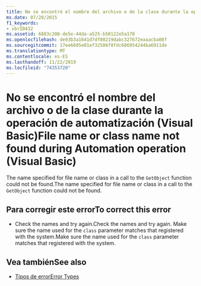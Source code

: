 ```yaml
---
title: No se encontró el nombre del archivo o de la clase durante la operación de Automation
ms.date: 07/20/2015
f1_keywords:
- vbrID432
ms.assetid: 6883c208-de5e-44da-a525-b50122e5a170
ms.openlocfilehash: de93b3a1641d7df80219dabc327672eaaacba08f
ms.sourcegitcommit: 17ee6605e01ef32506f8fdc686954244ba6911de
ms.translationtype: MT
ms.contentlocale: es-ES
ms.lasthandoff: 11/22/2019
ms.locfileid: "74353720"
---
```

# <a name="file-name-or-class-name-not-found-during-automation-operation-visual-basic"></a><span data-ttu-id="5679c-102">No se encontró el nombre del archivo o de la clase durante la operación de automatización (Visual Basic)</span><span class="sxs-lookup"><span data-stu-id="5679c-102">File name or class name not found during Automation operation (Visual Basic)</span></span>
<span data-ttu-id="5679c-103">The name specified for file name or class in a call to the `GetObject` function could not be found.</span><span class="sxs-lookup"><span data-stu-id="5679c-103">The name specified for file name or class in a call to the `GetObject` function could not be found.</span></span>  
  
## <a name="to-correct-this-error"></a><span data-ttu-id="5679c-104">Para corregir este error</span><span class="sxs-lookup"><span data-stu-id="5679c-104">To correct this error</span></span>  
  
- <span data-ttu-id="5679c-105">Check the names and try again.</span><span class="sxs-lookup"><span data-stu-id="5679c-105">Check the names and try again.</span></span> <span data-ttu-id="5679c-106">Make sure the name used for the `class` parameter matches that registered with the system.</span><span class="sxs-lookup"><span data-stu-id="5679c-106">Make sure the name used for the `class` parameter matches that registered with the system.</span></span>  
  
## <a name="see-also"></a><span data-ttu-id="5679c-107">Vea también</span><span class="sxs-lookup"><span data-stu-id="5679c-107">See also</span></span>

- [<span data-ttu-id="5679c-108">Tipos de error</span><span class="sxs-lookup"><span data-stu-id="5679c-108">Error Types</span></span>](../../../visual-basic/programming-guide/language-features/error-types.md)
